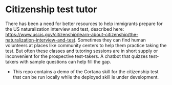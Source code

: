 # Citizenship test tutor

There has been a need for better resources to help immigrants prepare for the US naturalization interview and test, described here: https://www.uscis.gov/citizenship/learn-about-citizenship/the-naturalization-interview-and-test. Sometimes they can find human volunteers at places like community centers to help them practice taking the test. But often these classes and tutoring sessions are in short supply or inconvenient for the prospective test-takers. A chatbot that quizzes test-takers with sample questions can help fill the gap.

* This repo contains a demo of the Cortana skill for the citizenship test that can be run locally while the deployed skill is under development.
